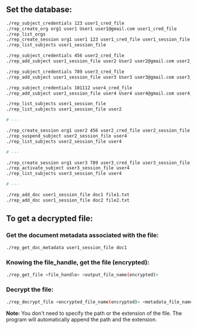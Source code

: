 ## Set the database:
```bash
./rep_subject_credentials 123 user1_cred_file
./rep_create_org org1 user1 User1 user1@gmail.com user1_cred_file
./rep_list_orgs
./rep_create_session org1 user1 123 user1_cred_file user1_session_file
./rep_list_subjects user1_session_file

./rep_subject_credentials 456 user2_cred_file
./rep_add_subject user1_session_file user2 User2 user2@gmail.com user2_cred_file

./rep_subject_credentials 789 user3_cred_file
./rep_add_subject user1_session_file user3 User3 user3@gmail.com user3_cred_file

./rep_subject_credentials 101112 user4_cred_file
./rep_add_subject user1_session_file user4 User4 user4@gmail.com user4_cred_file

./rep_list_subjects user1_session_file
./rep_list_subjects user1_session_file user2

# ---

./rep_create_session org1 user2 456 user2_cred_file user2_session_file
./rep_suspend_subject user2_session_file user4
./rep_list_subjects user2_session_file user4

# ---

./rep_create_session org1 user3 789 user3_cred_file user3_session_file
./rep_activate_subject user3_session_file user4
./rep_list_subjects user3_session_file user4

# ---

./rep_add_doc user1_session_file doc1 file1.txt
./rep_add_doc user1_session_file doc2 file2.txt
```

## To get a decrypted file:

### Get the document metadata associated with the file:
```bash
./rep_get_doc_metadata user1_session_file doc1
```

### Knowing the file_handle, get the file (encrypted):
```bash
./rep_get_file <file_handle> <output_file_name(encrypted)>
```

### Decrypt the file:
```bash
./rep_decrypt_file <encrypted_file_name(encrypted)> <metadata_file_name>
```

**Note:** You don't need to specify the path or the extension of the file. The program will automatically append the path and the extension.